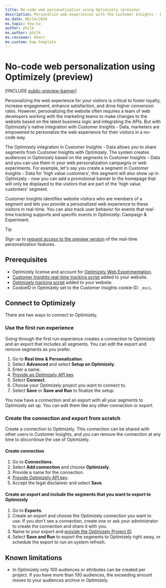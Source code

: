 ```yaml
---
title: No-code web personalization using Optimizely (preview)
description: Personalize web experiences with the Customer Insights - Data and Optimizely integration.
ms.date: 06/14/2024
ms.topic: how-to
author: philk
ms.author: philk
ms.reviewer: mhart
ms.custom: bap-template
---
```


# No-code web personalization using Optimizely (preview)

[!INCLUDE [public-preview-banner](includes/public-preview-banner.md)]

Personalizing the web experience for your visitors is critical to foster loyalty, increase engagement, enhance satisfaction, and drive higher conversion rates. However, personalizing the website often requires a team of web developers working with the marketing teams to make changes to the website based on the latest business logic and integrating the APIs. But with Optimizely's native integration with Customer Insights - Data, marketers are empowered to personalize the web experience for their visitors in a no-code way. 

The Optimizely integration in Customer Insights - Data allows you to share segments from Customer Insights with Optimizely. The system creates audiences in Optimizely based on the segments in Customer Insights – Data and you can use them in your web personalization campaigns or web experiments. For example, let's say you create a segment in Customer Insights - Data for 'high value customers', this segment will also show up in Optimizely - now you can add a promotional banner to the homepage that will only be displayed to the visitors that are part of the 'high value customers' segment.

Customer Insights identifies website visitors who are members of a segment and lets you provide a personalized web experience to these visitors in real-time. You can also track user behavior for events that real-time tracking supports and specific events in Optimizely: Campaign & Experiment.

> [!TIP]
> Sign up to [request access to the preview version](https://forms.office.com/r/6NK6uj6f7f) of the real-time personalization features.

<!--video when live https://go.microsoft.com/fwlink/?linkid=2260871 -->

## Prerequisites

- Optimizely license and account for [Optimizely Web Experimentation](https://www.optimizely.com/products/experiment/web-experimentation/).
- [Customer Insights real-time tracking script](real-time-web-personalization.md) added to your website.
- [Optimizely tracking script](https://support.optimizely.com/hc/articles/4410284311565-Optimizely-Web-Experimentation-JavaScript-snippet) added to your website.
- CookieID in Optimizely set to the Customer Insights cookie ID: `_msci`.

## Connect to Optimizely

There are two ways to connect to Optimizely.

### Use the first run experience

Going through the first run experience creates a connection to Optimizely and an export that includes all segments. You can edit the export and remove segments as you prefer.

1. Go to **Real time & Personalization**.
1. Select **Advanced** and select **Setup on Optimizely**.
1. Enter a name.
1. [Provide an Optimizely API key](https://docs.developers.optimizely.com/web-experimentation/docs/personal-access-token).
1. Select **Connect**.
1. Choose your Optimizely project you want to connect to.
1. Select **Save** or **Save and Run** to finalize the setup.

You now have a connection and an export with all your segments to Optimizely set up. You can edit them like any other connection or export.

### Create the connection and export from scratch

Create a connection to Optimizely. This connection can be shared with other users in Customer Insights, and you can remove the connection at any time to discontinue the use of Optimizely.

#### Create connection

1. Go to **Connections**.
1. Select **Add connection** and choose **Optimizely**.
1. Provide a name for the connection.
1. [Provide Optimizely API key](https://docs.developers.optimizely.com/web-experimentation/docs/personal-access-token).
1. Accept the legal disclaimer and select **Save**.

#### Create an export and include the segments that you want to export to Optimizely

1. Go to **Exports**.
1. Create an export and choose the Optimizely connection you want to use. If you don't see a connection, create one or ask your administrator to create the connection and share it with you.
1. Name to your export and [provide the Optimizely Project ID](https://app.optimizely.com/v2/projects/1234567890/audiences).
1. Select **Save and Run** to export the segments to Optimizely right away, or schedule the export to run on system refresh.

## Known limitations

- In Optimizely only 100 audiences or attributes can be created per project. If you have more than 100 audiences, the exceeding amount moves to your audiences archive in Optimizely.
